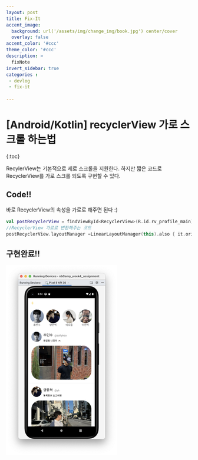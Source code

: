```yaml
---
layout: post
title: Fix-It
accent_image: 
  background: url('/assets/img/change_img/book.jpg') center/cover
  overlay: false
accent_color: '#ccc'
theme_color: '#ccc'
description: >
  fixNote
invert_sidebar: true
categories :
 - devlog
 - fix-it

---
```


# [Android/Kotlin] recyclerView 가로 스크롤 하는법

{:toc}



RecylerView는 기본적으로 세로 스크롤을 지원한다. 하지만 짧은 코드로 RecyclerView를 가로 스크롤 되도록 구현할 수 있다.



## Code!!

바로 RecyclerView의 속성을 가로로 해주면 된다 :)

```kotlin
val postRecyclerView = findViewById<RecyclerView>(R.id.rv_profile_main)
//RecyclerView 가로로 변환해주는 코드
postRecyclerView.layoutManager =LinearLayoutManager(this).also { it.orientation = LinearLayoutManager.HORIZONTAL }
```



## 구현완료!!

<img src="../../../assets/img/blog/image-20230816205451916.png" width = "60%">